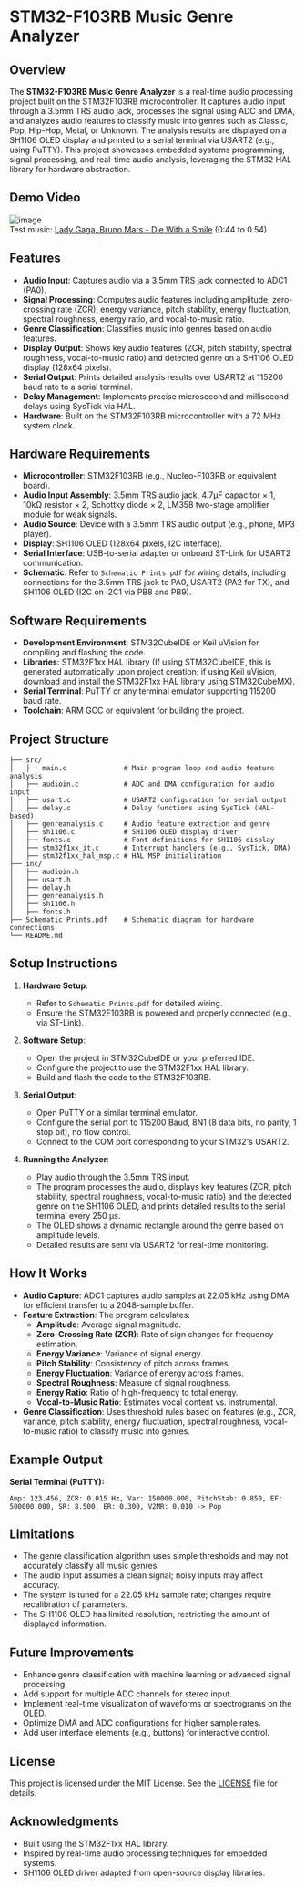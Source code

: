 # STM32-F103RB Music Genre Analyzer

## Overview
The **STM32-F103RB Music Genre Analyzer** is a real-time audio processing project built on the STM32F103RB microcontroller. It captures audio input through a 3.5mm TRS audio jack, processes the signal using ADC and DMA, and analyzes audio features to classify music into genres such as Classic, Pop, Hip-Hop, Metal, or Unknown. The analysis results are displayed on a SH1106 OLED display and printed to a serial terminal via USART2 (e.g., using PuTTY). This project showcases embedded systems programming, signal processing, and real-time audio analysis, leveraging the STM32 HAL library for hardware abstraction.

## Demo Video
![image](https://github.com/DarrenChung63/STM32-F103RB-Music-Genre-Analyzer/blob/main/assets/demo-Die_With_A%20_Smile.gif)  
Test music: [Lady Gaga, Bruno Mars - Die With a Smile](https://youtu.be/kPa7bsKwL-c?si=mSoSqakVT_kw9lkq) (0:44 to 0.54)

## Features
- **Audio Input**: Captures audio via a 3.5mm TRS jack connected to ADC1 (PA0).
- **Signal Processing**: Computes audio features including amplitude, zero-crossing rate (ZCR), energy variance, pitch stability, energy fluctuation, spectral roughness, energy ratio, and vocal-to-music ratio.
- **Genre Classification**: Classifies music into genres based on audio features.
- **Display Output**: Shows key audio features (ZCR, pitch stability, spectral roughness, vocal-to-music ratio) and detected genre on a SH1106 OLED display (128x64 pixels).
- **Serial Output**: Prints detailed analysis results over USART2 at 115200 baud rate to a serial terminal.
- **Delay Management**: Implements precise microsecond and millisecond delays using SysTick via HAL.
- **Hardware**: Built on the STM32F103RB microcontroller with a 72 MHz system clock.

## Hardware Requirements
- **Microcontroller**: STM32F103RB (e.g., Nucleo-F103RB or equivalent board).
- **Audio Input Assembly**: 3.5mm TRS audio jack, 4.7μF capacitor × 1, 10kΩ resistor × 2, Schottky diode × 2, LM358 two-stage amplifier module for weak signals.
- **Audio Source**: Device with a 3.5mm TRS audio output (e.g., phone, MP3 player).
- **Display**: SH1106 OLED (128x64 pixels, I2C interface).
- **Serial Interface**: USB-to-serial adapter or onboard ST-Link for USART2 communication.
- **Schematic**: Refer to `Schematic Prints.pdf` for wiring details, including connections for the 3.5mm TRS jack to PA0, USART2 (PA2 for TX), and SH1106 OLED (I2C on I2C1 via PB8 and PB9).

## Software Requirements
- **Development Environment**: STM32CubeIDE or Keil uVision for compiling and flashing the code.
- **Libraries**: STM32F1xx HAL library (If using STM32CubeIDE, this is generated automatically upon project creation; if using Keil uVision, download and install the STM32F1xx HAL library using STM32CubeMX).
- **Serial Terminal**: PuTTY or any terminal emulator supporting 115200 baud rate.
- **Toolchain**: ARM GCC or equivalent for building the project.

## Project Structure
```
├── src/
│   ├── main.c              # Main program loop and audio feature analysis
│   ├── audioin.c           # ADC and DMA configuration for audio input
│   ├── usart.c             # USART2 configuration for serial output
│   ├── delay.c             # Delay functions using SysTick (HAL-based)
│   ├── genreanalysis.c     # Audio feature extraction and genre
│   ├── sh1106.c            # SH1106 OLED display driver
│   ├── fonts.c             # Font definitions for SH1106 display
│   ├── stm32f1xx_it.c      # Interrupt handlers (e.g., SysTick, DMA)
│   ├── stm32f1xx_hal_msp.c # HAL MSP initialization
├── inc/
│   ├── audioin.h
│   ├── usart.h
│   ├── delay.h
│   ├── genreanalysis.h
│   ├── sh1106.h
│   ├── fonts.h
├── Schematic Prints.pdf    # Schematic diagram for hardware connections
└── README.md              
```

## Setup Instructions
1. **Hardware Setup**:
   - Refer to `Schematic Prints.pdf` for detailed wiring.
   - Ensure the STM32F103RB is powered and properly connected (e.g., via ST-Link).

2. **Software Setup**:
   - Open the project in STM32CubeIDE or your preferred IDE.
   - Configure the project to use the STM32F1xx HAL library.
   - Build and flash the code to the STM32F103RB.

3. **Serial Output**:
   - Open PuTTY or a similar terminal emulator.
   - Configure the serial port to 115200 Baud, 8N1 (8 data bits, no parity, 1 stop bit), no flow control.
   - Connect to the COM port corresponding to your STM32's USART2.

4. **Running the Analyzer**:
   - Play audio through the 3.5mm TRS input.
   - The program processes the audio, displays key features (ZCR, pitch stability, spectral roughness, vocal-to-music ratio) and the detected genre on the SH1106 OLED, and prints detailed results to the serial terminal every 250 μs.
   - The OLED shows a dynamic rectangle around the genre based on amplitude levels.
   - Detailed results are sent via USART2 for real-time monitoring.

## How It Works
- **Audio Capture**: ADC1 captures audio samples at 22.05 kHz using DMA for efficient transfer to a 2048-sample buffer.
- **Feature Extraction**: The program calculates:
  - **Amplitude**: Average signal magnitude.
  - **Zero-Crossing Rate (ZCR)**: Rate of sign changes for frequency estimation.
  - **Energy Variance**: Variance of signal energy.
  - **Pitch Stability**: Consistency of pitch across frames.
  - **Energy Fluctuation**: Variance of energy across frames.
  - **Spectral Roughness**: Measure of signal roughness.
  - **Energy Ratio**: Ratio of high-frequency to total energy.
  - **Vocal-to-Music Ratio**: Estimates vocal content vs. instrumental.
- **Genre Classification**: Uses threshold rules based on features (e.g., ZCR, variance, pitch stability, energy fluctuation, spectral roughness, vocal-to-music ratio) to classify music into genres.

## Example Output
**Serial Terminal (PuTTY):**
```
Amp: 123.456, ZCR: 0.015 Hz, Var: 150000.000, PitchStab: 0.850, EF: 500000.000, SR: 8.500, ER: 0.300, V2MR: 0.010 -> Pop
```

## Limitations
- The genre classification algorithm uses simple thresholds and may not accurately classify all music genres.
- The audio input assumes a clean signal; noisy inputs may affect accuracy.
- The system is tuned for a 22.05 kHz sample rate; changes require recalibration of parameters.
- The SH1106 OLED has limited resolution, restricting the amount of displayed information.

## Future Improvements
- Enhance genre classification with machine learning or advanced signal processing.
- Add support for multiple ADC channels for stereo input.
- Implement real-time visualization of waveforms or spectrograms on the OLED.
- Optimize DMA and ADC configurations for higher sample rates.
- Add user interface elements (e.g., buttons) for interactive control.

## License
This project is licensed under the MIT License. See the [LICENSE](LICENSE) file for details.

## Acknowledgments
- Built using the STM32F1xx HAL library.
- Inspired by real-time audio processing techniques for embedded systems.
- SH1106 OLED driver adapted from open-source display libraries.
